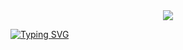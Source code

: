 <div align="center">
  <img src="https://raw.githubusercontent.com/moe-lee/moe-lee/refs/heads/main/%EB%B0%B0%EB%84%88.png" />
</div>

[![Typing SVG](https://readme-typing-svg.demolab.com/?lines=Web+Back-end+developer;Second+line+of+text)](https://git.io/typing-svg)
